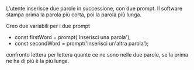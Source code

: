 L’utente inserisce due parole in successione, con due prompt.
Il software stampa prima la parola più corta, poi la parola più lunga.

Creo due variabili per i due prompt

- const firstWord = prompt('Inserisci una parola');
- const secondWord = prompt('Inserisci un'altra parola');

confronto lettera per lettera quante ce ne sono nelle due parole, se la prima ne ha di più è la più lunga.
